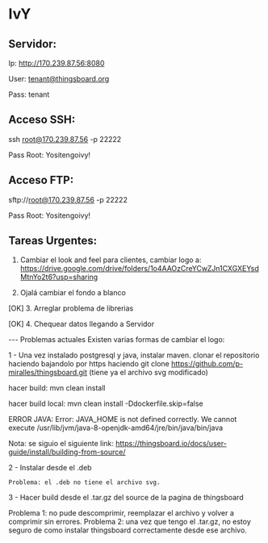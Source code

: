 # IvY


## Servidor:
Ip: http://170.239.87.56:8080

User: tenant@thingsboard.org

Pass: tenant

## Acceso SSH:
ssh root@170.239.87.56 -p 22222

Pass Root: Yositengoivy!

## Acceso FTP:
sftp://root@170.239.87.56 -p 22222

Pass Root: Yositengoivy!



## Tareas Urgentes:

1. Cambiar el look and feel para clientes, cambiar logo a:
https://drive.google.com/drive/folders/1o4AAOzCreYCwZJn1CXGXEYsdMtnYo2t6?usp=sharing

2. Ojalá cambiar el fondo a blanco

[OK] 3. Arreglar problema de librerias

[OK] 4. Chequear datos llegando a Servidor

--- Problemas actuales
Existen varias formas de cambiar el logo:

1 - Una vez instalado postgresql y java, instalar maven.
    clonar el repositorio haciendo bajandolo por https haciendo git clone https://github.com/p-miralles/thingsboard.git (tiene ya el         archivo svg modificado)
   
   hacer build: mvn clean install
   
   hacer build local: mvn clean install -Ddockerfile.skip=false
   
   ERROR JAVA: Error: JAVA_HOME is not defined correctly. We cannot execute /usr/lib/jvm/java-8-openjdk-amd64/jre/bin/java/bin/java
   
   Nota: se siguio el siguiente link: https://thingsboard.io/docs/user-guide/install/building-from-source/

2 - Instalar desde el .deb

    Problema: el .deb no tiene el archivo svg.

3 - Hacer build desde el .tar.gz del source de la pagina de thingsboard

Problema 1: no pude descomprimir, reemplazar el archivo y volver a comprimir sin errores.
Problema 2: una vez que tengo el .tar.gz, no estoy seguro de como instalar thingsboard correctamente desde ese archivo.

    
